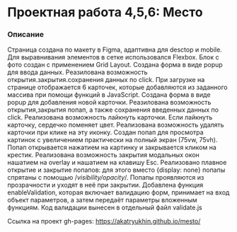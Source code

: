 # Проектная работа 4,5,6: Место

### Описание
Страница создана по макету в Figma, адаптивна для desctop и mobile.
Для выравнивания элементов в сетке использовался Flexbox. Блок с фото создан с применением Grid Layout.
Создана форма в виде popup для ввода данных. Реазилована возможность открытия.закрытия.сохранения данных по click.
При загрузке на странице отображается 6 карточек, которые добавляются из заданного массива при помощи функций в JavaScript.
Создана форма в виде popup для добавления новой карточки. Реазилована возможность открытия,закрытия попап, а также сохранения введенных данных по click.
Реализована возможность лайкнуть карточки. Если лайкнуть карточку, сердечко поменяет цвет.
Реализована возможность удалять карточки при клике на эту иконку.
Создан попап для просмотра картинок с увеличением практически на полный экран (75vw, 75vh). Попап открывается нажатием на картинку и закрывается кликом на крестик.
Реализована возможность закрытия модальных окон нашатием на overlay и нашатием на клавишу Esc.
Реализовано плавное открытие и закрытие попапов: для этого вместо {display: none} попапы спрятаны с помощью /*visibility/opacity*/. Попапы проявляются из прозрачности и уходят в неё при закрытии.
Добавлена функция enableValidation, которая включает валидацию форм, принимает на вход объект параметров, а затем передаёт параметры вложенным функциям. Код валидации вынесен в отдельный файл validate.js


Ссылка на проект gh-pages: https://akatryukhin.github.io/mesto/


